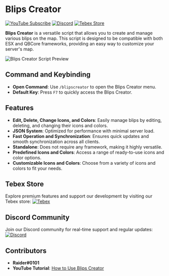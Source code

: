 # Blips Creator

[![YouTube Subscribe](https://img.shields.io/badge/YouTube-Subscribe-red?style=for-the-badge&logo=youtube)](https://youtu.be/q_8kdEuptiQ?si=ppUAD6n6AqUs-WSm)
[![Discord](https://img.shields.io/badge/Discord-Join-blue?style=for-the-badge&logo=discord)](https://discord.gg/EkwWvFS)
[![Tebex Store](https://img.shields.io/badge/Tebex-Store-green?style=for-the-badge&logo=shopify)](https://eyestore.tebex.io/)

**Blips Creator** is a versatile script that allows you to create and manage various blips on the map. This script is designed to be compatible with both ESX and QBCore frameworks, providing an easy way to customize your server's map.

![Blips Creator Script Preview](https://media.discordapp.net/attachments/627114895183446016/1262366522211303506/github.png?ex=669655f0&is=66950470&hm=8bdc0f6143f57af17b2eaa24ab1e8b86d8f08201c74ef2e3d44f35d1ab52d1c6&=&format=webp&quality=lossless&width=1810&height=905)




## Command and Keybinding

- **Open Command**: Use `/blipscreator` to open the Blips Creator menu.
- **Default Key**: Press `F7` to quickly access the Blips Creator.

## Features
- **Edit, Delete, Change Icons, and Colors**: Easily manage blips by editing, deleting, and changing their icons and colors.
- **JSON System**: Optimized for performance with minimal server load.
- **Fast Operation and Synchronization**: Ensures quick updates and smooth synchronization across all clients.
- **Standalone**: Does not require any framework, making it highly versatile.
- **Predefined Icons and Colors**: Access a range of ready-to-use icons and color options.
- **Customizable Icons and Colors**: Choose from a variety of icons and colors to fit your needs.


## Tebex Store
Explore premium features and support our development by visiting our Tebex store:
[![Tebex](https://img.shields.io/badge/Tebex-EYE%20STORE-00A2FF.svg)](https://eyestore.tebex.io/)

## Discord Community
Join our Discord community for real-time support and regular updates:
[![Discord](https://img.shields.io/badge/Discord-ES%20Community-7289DA.svg)](https://discord.gg/EkwWvFS)

## Contributors
- **Raider#0101**
- **YouTube Tutorial**: [How to Use Blips Creator](https://www.youtube.com/watch?v=q_8kdEuptiQ)
